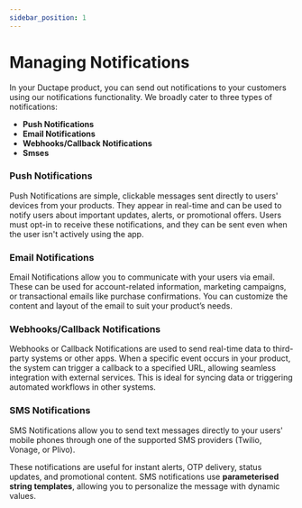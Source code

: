 ```yaml
---
sidebar_position: 1
---
```


# Managing Notifications

In your Ductape product, you can send out notifications to your customers using our notifications functionality. We broadly cater to three types of notifications:

- **Push Notifications**
- **Email Notifications**
- **Webhooks/Callback Notifications**
- **Smses**

### Push Notifications
Push Notifications are simple, clickable messages sent directly to users' devices from your products. They appear in real-time and can be used to notify users about important updates, alerts, or promotional offers. Users must opt-in to receive these notifications, and they can be sent even when the user isn't actively using the app.

### Email Notifications
Email Notifications allow you to communicate with your users via email. These can be used for account-related information, marketing campaigns, or transactional emails like purchase confirmations. You can customize the content and layout of the email to suit your product’s needs.

### Webhooks/Callback Notifications
Webhooks or Callback Notifications are used to send real-time data to third-party systems or other apps. When a specific event occurs in your product, the system can trigger a callback to a specified URL, allowing seamless integration with external services. This is ideal for syncing data or triggering automated workflows in other systems.

### SMS Notifications

SMS Notifications allow you to send text messages directly to your users' mobile phones through one of the supported SMS providers (Twilio, Vonage, or Plivo).  

These notifications are useful for instant alerts, OTP delivery, status updates, and promotional content. SMS notifications use **parameterised string templates**, allowing you to personalize the message with dynamic values.


